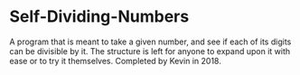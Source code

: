 # Self-Dividing-Numbers

A program that is meant to take a given number, and see if each of its digits can be divisible by it. The structure is left for anyone to expand upon it with ease or to try it themselves. Completed by Kevin in 2018.
